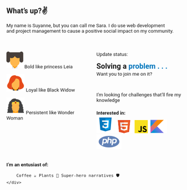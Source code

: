 <!DOCTYPE html>
<html lang="en">
  <head>
    <meta charset="UTF-8">
    <meta http-equiv="X-UA-Compatible" content="IE=edge">
    <meta name="viewport" content="width=device-width, initial-scale=1.0">
    <title>Document</title>
    <!-- LINK FONTS -->
    <link rel="preconnect" href="https://fonts.googleapis.com">
    <link rel="preconnect" href="https://fonts.gstatic.com" crossorigin>
    <link href="https://fonts.googleapis.com/css2?family=Roboto:wght@300;400;700&display=swap" rel="stylesheet">
  </head>
    <style>
      *{
        margin: 0px;
        padding: 0px;
      }
      body{
        font-size: 10pt;
        font-family: 'Roboto', sans-serif;
      }
      main{
        display: flex;
        margin-top:35px;
      }
      main .text{
        margin-left:40px;
        font-weight: 400;
      }
      .text h2{
        margin-top: 2px;
        margin-bottom: 2px;
      }
      .text b{
        color: #0277BD;
      }
      .technologies{
        margin-top: 20px;
      }
    </style>

  <body>
    <h2>What’s up?✌️</h2>
    <p>My name is Suyanne, but you can call me Sara. I do use web development <br>and project management  to cause a positive social impact on my community.</p>
    <main>
      <div class="characters">
        <p>
          <img src="images/LeiaIcon.svg" alt="">
          Bold like princess Leia
        </p>
        <p>
          <img src="images/ViuvaIcon.svg" alt="">
          Loyal like Black Widow
        </p>
        <p>
          <img src="images/WonderWomanIcon.svg" alt="">
          Persistent like Wonder Woman
        </p>
      </div>
      <div class="text">
        <p>
          Update status:
          <h2>Solving a <b>problem . . .</b></h2>
          Want you to join me on it? <br>
        </p><br>
        <p>
          I’m looking for challenges that’ll fire my <br> knowledge
        </p>
        <div class="technologies">
          <h4>Interested in: </h4>
          <div class="images">
            <img src="images/CssIcon.svg" alt="Css">
            <img src="images/HtmlIcon.svg" alt="HTML">
            <img src="images/JsIcon.svg" alt="JavaScript">
            <img src="images/KotlinIcon.svg" alt="Kotlin">
            <img src="images/PhpIcon.svg" alt="PHP">
          </div>
        </div>
      </div>
    </main>
    <br>
    <div class="curiosities">
      <h4>I’m an entusiast of:  </h4>
          
        Coffee ☕ Plants 🌵 Super-hero narratives 🛡️
    </div>
  </body>
</html>